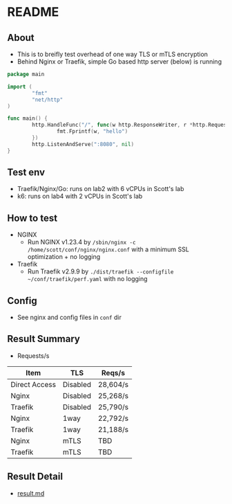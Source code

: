 # README

## About

* This is to breifly test overhead of one way TLS or mTLS encryption
* Behind Nginx or Traefik, simple Go based http server (below) is running

```go
package main

import (
        "fmt"
        "net/http"
)

func main() {
        http.HandleFunc("/", func(w http.ResponseWriter, r *http.Request) {
                fmt.Fprintf(w, "hello")
        })
        http.ListenAndServe(":8080", nil)
}
```

## Test env

* Traefik/Nginx/Go: runs on lab2 with 6 vCPUs in Scott's lab
* k6: runs on lab4 with 2 vCPUs in Scott's lab

## How to test

* NGINX
  * Run NGINX v1.23.4 by `/sbin/nginx -c /home/scott/conf/nginx/nginx.conf` with a minimum SSL optimization + no logging
* Traefik
  * Run Traefik v2.9.9 by `./dist/traefik --configfile ~/conf/traefik/perf.yaml` with no logging

## Config

* See nginx and config files in `conf` dir


## Result Summary

* Requests/s

| Item          | TLS      | Reqs/s   |
| ------------- | -------- | -------- |
| Direct Access | Disabled | 28,604/s |
| Nginx         | Disabled | 25,268/s |
| Traefik       | Disabled | 25,790/s |
| Nginx         | 1way     | 22,792/s |
| Traefik       | 1way     | 21,188/s |
| Nginx         | mTLS     | TBD      |
| Traefik       | mTLS     | TBD      |



## Result Detail

* [result.md](result.md)

